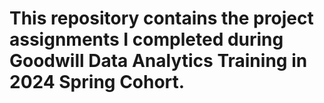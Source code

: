 # This repository contains the project assignments I completed during Goodwill Data Analytics Training in 2024 Spring Cohort.
